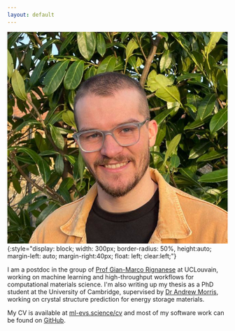 ```yaml
---
layout: default 
---
```


![face](./assets/me_round.jpeg){:style="display: block; width: 300px; border-radius: 50%, height:auto; margin-left: auto; margin-right:40px; float: left; clear:left;"}

I am a postdoc in the group of [Prof Gian-Marco Rignanese](https://perso.uclouvain.be/gian-marco.rignanese/) at UCLouvain, working on machine learning and high-throughput workflows for computational materials science. I'm also writing up my thesis as a PhD student at the University of Cambridge, supervised by [Dr Andrew Morris](http://www.andrewjmorris.org), working on crystal structure prediction for energy storage materials. 

My CV is available at [ml-evs.science/cv](https://ml-evs.science/cv) and most of my software work can be found on [GitHub](https://github.com/ml-evs).
